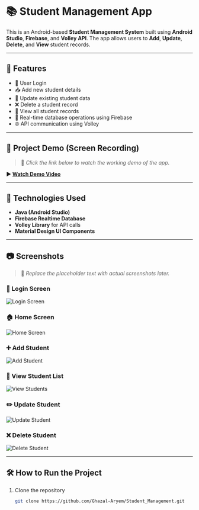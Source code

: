 # 📚 Student Management App

This is an Android-based **Student Management System** built using **Android Studio**, **Firebase**, and **Volley API**. The app allows users to **Add**, **Update**, **Delete**, and **View** student records.

---

## 🚀 Features

- 🔐 User Login
- 📥 Add new student details
- 📝 Update existing student data
- ❌ Delete a student record
- 📄 View all student records
- 🔄 Real-time database operations using Firebase
- 🌐 API communication using Volley

---

## 🎥 Project Demo (Screen Recording)

> 📌 _Click the link below to watch the working demo of the app._

**▶️ [Watch Demo Video](assets/Screen_Recording.mp4)**  
<!-- Replace # with your actual video link, e.g., https://youtu.be/your-video-id -->

---

## 🔧 Technologies Used

- **Java (Android Studio)**
- **Firebase Realtime Database**
- **Volley Library** for API calls
- **Material Design UI Components**

---

## 📷 Screenshots

> 📌 _Replace the placeholder text with actual screenshots later._

### 🔐 Login Screen
![Login Screen](assets/login.png)

### 🏠 Home Screen
![Home Screen](assets/home.png)

### ➕ Add Student
![Add Student](assets/insert.png)

### 🧾 View Student List
![View Students](assets/view.png)

### ✏️ Update Student
![Update Student](assets/update.png)

### ❌ Delete Student
![Delete Student](assets/delete.png)

---

## 🛠️ How to Run the Project

1. Clone the repository  
   ```bash
   git clone https://github.com/Ghazal-Aryem/Student_Management.git
